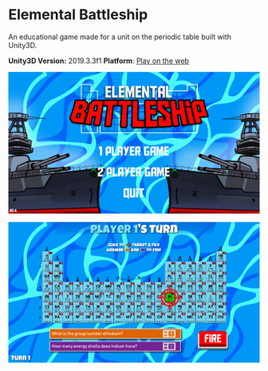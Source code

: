 # Elemental Battleship

An educational game made for a unit on the periodic table built with Unity3D.

**Unity3D Version:** 2019.3.3f1
**Platform**: [Play on the web](https://katherinenf.github.io/elementalBS/)

![Screenshot1](https://raw.githubusercontent.com/katherinenf/elementalBS/master/screenshots/screenshot1.png)

![Screenshot2](https://raw.githubusercontent.com/katherinenf/elementalBS/master/screenshots/screenshot2.png)